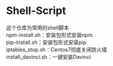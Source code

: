 # Shell-Script
这个仓库为常用的shell脚本  
npm-install.sh：安装包形式安装npm  
pip-install.sh：安装包形式安装pip  
iptables_stop.sh：Centos7彻底关闭防火墙  
install_davinci.sh：一键安装Davinci
